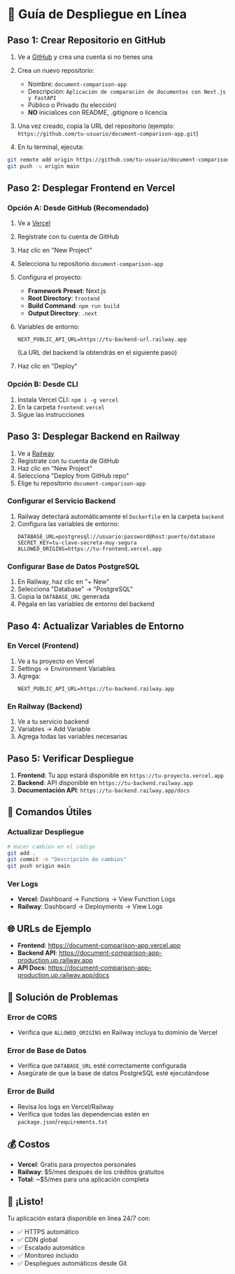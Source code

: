 # 🚀 Guía de Despliegue en Línea

## Paso 1: Crear Repositorio en GitHub

1. Ve a [GitHub](https://github.com) y crea una cuenta si no tienes una
2. Crea un nuevo repositorio:
   - Nombre: `document-comparison-app`
   - Descripción: `Aplicación de comparación de documentos con Next.js y FastAPI`
   - Público o Privado (tu elección)
   - **NO** inicialices con README, .gitignore o licencia

3. Una vez creado, copia la URL del repositorio (ejemplo: `https://github.com/tu-usuario/document-comparison-app.git`)

4. En tu terminal, ejecuta:
```bash
git remote add origin https://github.com/tu-usuario/document-comparison-app.git
git push -u origin main
```

## Paso 2: Desplegar Frontend en Vercel

### Opción A: Desde GitHub (Recomendado)
1. Ve a [Vercel](https://vercel.com)
2. Regístrate con tu cuenta de GitHub
3. Haz clic en "New Project"
4. Selecciona tu repositorio `document-comparison-app`
5. Configura el proyecto:
   - **Framework Preset**: Next.js
   - **Root Directory**: `frontend`
   - **Build Command**: `npm run build`
   - **Output Directory**: `.next`

6. Variables de entorno:
   ```
   NEXT_PUBLIC_API_URL=https://tu-backend-url.railway.app
   ```
   (La URL del backend la obtendrás en el siguiente paso)

7. Haz clic en "Deploy"

### Opción B: Desde CLI
1. Instala Vercel CLI: `npm i -g vercel`
2. En la carpeta `frontend`: `vercel`
3. Sigue las instrucciones

## Paso 3: Desplegar Backend en Railway

1. Ve a [Railway](https://railway.app)
2. Regístrate con tu cuenta de GitHub
3. Haz clic en "New Project"
4. Selecciona "Deploy from GitHub repo"
5. Elige tu repositorio `document-comparison-app`

### Configurar el Servicio Backend
1. Railway detectará automáticamente el `Dockerfile` en la carpeta `backend`
2. Configura las variables de entorno:
   ```
   DATABASE_URL=postgresql://usuario:password@host:puerto/database
   SECRET_KEY=tu-clave-secreta-muy-segura
   ALLOWED_ORIGINS=https://tu-frontend.vercel.app
   ```

### Configurar Base de Datos PostgreSQL
1. En Railway, haz clic en "+ New"
2. Selecciona "Database" → "PostgreSQL"
3. Copia la `DATABASE_URL` generada
4. Pégala en las variables de entorno del backend

## Paso 4: Actualizar Variables de Entorno

### En Vercel (Frontend)
1. Ve a tu proyecto en Vercel
2. Settings → Environment Variables
3. Agrega:
   ```
   NEXT_PUBLIC_API_URL=https://tu-backend.railway.app
   ```

### En Railway (Backend)
1. Ve a tu servicio backend
2. Variables → Add Variable
3. Agrega todas las variables necesarias

## Paso 5: Verificar Despliegue

1. **Frontend**: Tu app estará disponible en `https://tu-proyecto.vercel.app`
2. **Backend**: API disponible en `https://tu-backend.railway.app`
3. **Documentación API**: `https://tu-backend.railway.app/docs`

## 🔧 Comandos Útiles

### Actualizar Despliegue
```bash
# Hacer cambios en el código
git add .
git commit -m "Descripción de cambios"
git push origin main
```

### Ver Logs
- **Vercel**: Dashboard → Functions → View Function Logs
- **Railway**: Dashboard → Deployments → View Logs

## 🌐 URLs de Ejemplo

- **Frontend**: https://document-comparison-app.vercel.app
- **Backend API**: https://document-comparison-app-production.up.railway.app
- **API Docs**: https://document-comparison-app-production.up.railway.app/docs

## 🚨 Solución de Problemas

### Error de CORS
- Verifica que `ALLOWED_ORIGINS` en Railway incluya tu dominio de Vercel

### Error de Base de Datos
- Verifica que `DATABASE_URL` esté correctamente configurada
- Asegúrate de que la base de datos PostgreSQL esté ejecutándose

### Error de Build
- Revisa los logs en Vercel/Railway
- Verifica que todas las dependencias estén en `package.json`/`requirements.txt`

## 💰 Costos

- **Vercel**: Gratis para proyectos personales
- **Railway**: $5/mes después de los créditos gratuitos
- **Total**: ~$5/mes para una aplicación completa

## 🎉 ¡Listo!

Tu aplicación estará disponible en línea 24/7 con:
- ✅ HTTPS automático
- ✅ CDN global
- ✅ Escalado automático
- ✅ Monitoreo incluido
- ✅ Despliegues automáticos desde Git